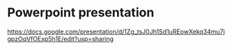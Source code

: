 # Powerpoint presentation

https://docs.google.com/presentation/d/1Zg_tsJ0Jh1Sd1uREowXekq34mu7jgpzOqVfOExp5h1E/edit?usp=sharing

